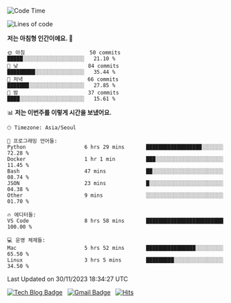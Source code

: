 <!-- ### Hi there 👋 -->

<!--
**dnchoi/dnchoi** is a ✨ _special_ ✨ repository because its `README.md` (this file) appears on your GitHub profile.

Here are some ideas to get you started:

- 🔭 I’m currently working on ...
- 🌱 I’m currently learning ...
- 👯 I’m looking to collaborate on ...
- 🤔 I’m looking for help with ...
- 💬 Ask me about ...
- 📫 How to reach me: ...
- 😄 Pronouns: ...
- ⚡ Fun fact: ...
-->

<!--START_SECTION:waka-->
![Code Time](http://img.shields.io/badge/Code%20Time-928%20hrs%2049%20mins-blue)

![Lines of code](https://img.shields.io/badge/%EC%A0%80%EB%8A%94%20%EC%97%AC%ED%83%9C%EA%B9%8C%EC%A7%80%20-346.2%20thousand%20%EC%A4%84%EC%9D%98%20%EC%BD%94%EB%93%9C%EB%A5%BC%20%EC%9E%91%EC%84%B1%ED%96%88%EC%96%B4%EC%9A%94.-blue)

**저는 아침형 인간이에요. 🐤** 

```text
🌞 아침                     50 commits          █████░░░░░░░░░░░░░░░░░░░░   21.10 % 
🌆 낮　                     84 commits          █████████░░░░░░░░░░░░░░░░   35.44 % 
🌃 저녁                     66 commits          ███████░░░░░░░░░░░░░░░░░░   27.85 % 
🌙 밤　                     37 commits          ████░░░░░░░░░░░░░░░░░░░░░   15.61 % 
```


📊 **저는 이번주를 이렇게 시간을 보냈어요.** 

```text
🕑︎ Timezone: Asia/Seoul

💬 프로그래밍 언어들: 
Python                   6 hrs 29 mins       ██████████████████░░░░░░░   72.28 % 
Docker                   1 hr 1 min          ███░░░░░░░░░░░░░░░░░░░░░░   11.45 % 
Bash                     47 mins             ██░░░░░░░░░░░░░░░░░░░░░░░   08.74 % 
JSON                     23 mins             █░░░░░░░░░░░░░░░░░░░░░░░░   04.38 % 
Other                    9 mins              ░░░░░░░░░░░░░░░░░░░░░░░░░   01.70 % 

🔥 에디터들: 
VS Code                  8 hrs 58 mins       █████████████████████████   100.00 % 

💻 운영 체제들: 
Mac                      5 hrs 52 mins       ████████████████░░░░░░░░░   65.50 % 
Linux                    3 hrs 5 mins        █████████░░░░░░░░░░░░░░░░   34.50 % 
```


 Last Updated on 30/11/2023 18:34:27 UTC
<!--END_SECTION:waka-->


[![Tech Blog Badge](http://img.shields.io/badge/-Tech%20blog-black?style=flat-square&logo=github&link=https://zzsza.github.io/)](https://dnchoi.github.io/)
&nbsp;
[![Gmail Badge](https://img.shields.io/badge/Gmail-d14836?style=flat-square&logo=Gmail&logoColor=white&link=mailto:snugyun01@gmail.com)](mailto:dongnyeokc@gmail.com)
&nbsp;
[![Hits](https://hits.seeyoufarm.com/api/count/incr/badge.svg?url=https%3A%2F%2Fgithub.com%2Fgjbae1212%2Fhit-counter&count_bg=%233D7CC8&title_bg=%23555555&icon=&icon_color=%23E7E7E7&title=hits&edge_flat=false)](https://hits.seeyoufarm.com)
<!-- 
![Anurag's github stats](https://github-readme-stats.vercel.app/api?username=dnchoi&show_icons=true&theme=tokyonight)
&nbsp;
![Top Langs](https://github-readme-stats.vercel.app/api/top-langs/?username=dnchoi&layout=compact&theme=tokyonight)
 -->
<div align='center'>

